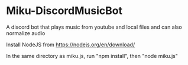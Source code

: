 # Miku-DiscordMusicBot
A discord bot that plays music from youtube and local files and can also normalize audio

Install NodeJS from https://nodejs.org/en/download/

In the same directory as miku.js, run "npm install", then "node miku.js"
